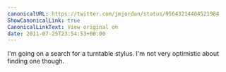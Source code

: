 ```yaml
---
canonicalURL: https://twitter.com/jmjordan/status/95643214404521984
ShowCanonicalLink: true
CanonicalLinkText: View original on
date: 2011-07-25T23:54:53+00:00
---
```

I'm going on a search for a turntable stylus. I'm not very optimistic about finding one though.